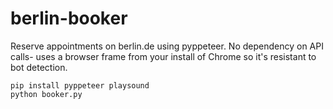 # berlin-booker
Reserve appointments on berlin.de using pyppeteer. No dependency on API calls- uses a browser frame from your install of Chrome so it's resistant to bot detection.

```
pip install pyppeteer playsound
python booker.py
```
